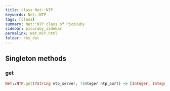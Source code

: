 ```yaml
---
title: class Net::NTP
keywords: Net::NTP
tags: [class]
summary: Net::NTP class of PicoRuby
sidebar: picoruby_sidebar
permalink: Net_NTP.html
folder: rbs_doc
---
```

## Singleton methods
### get

```ruby
Net::NTP.get(?String ntp_server, ?Integer ntp_port) -> [Integer, Integer]
```
